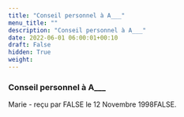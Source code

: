 ```yaml
---
title: "Conseil personnel à A___"
menu_title: ""
description: "Conseil personnel à A___"
date: 2022-06-01 06:00:01+00:10
draft: False
hidden: True
weight:
---
```

### Conseil personnel à A___

Marie - reçu par FALSE le 12 Novembre 1998FALSE.



